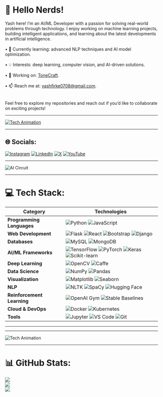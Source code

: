 # 💫 Hello Nerds!
Yash here! I’m an AI/ML Developer with a passion for solving real-world problems through technology. I enjoy working on machine learning projects, building intelligent applications, and learning about the latest developments in artificial intelligence.<br>  
• 🌱 Currently learning: advanced NLP techniques and AI model optimization.<br>  
• 💡 Interests: deep learning, computer vision, and AI-driven solutions.<br>  
• 🔭 Working on: [ToneCraft](https://github.com/itzteddylicious/ToneCraft).<br>  
• 📫 Reach me at: yashfirke0708@gmail.com.<br><br>  
Feel free to explore my repositories and reach out if you’d like to collaborate on exciting projects!

---



[![Tech Animation](https://tenor.com/view/jarvis-gif-20433500.gif)](https://github.com/itzteddylicious?tab=repositories)

---

## 🌐 Socials:
[![Instagram](https://img.shields.io/badge/Instagram-%23E4405F.svg?logo=Instagram&logoColor=white)](https://instagram.com/trulyabsolutelynotyash)  [![LinkedIn](https://img.shields.io/badge/LinkedIn-%230077B5.svg?logo=linkedin&logoColor=white)](https://linkedin.com/in/Yash-firke)  [![X](https://img.shields.io/badge/X-black.svg?logo=X&logoColor=white)](https://x.com/itzteddylicious)  [![YouTube](https://img.shields.io/badge/YouTube-%23FF0000.svg?logo=YouTube&logoColor=white)](https://youtube.com/@itzteddylicious)  

---




![AI Circuit](https://i.giphy.com/media/v1.Y2lkPTc5MGI3NjExbjc3bXhlcG5pMjhhcTBhMXQ5YW95Nm9qY2JxcDk4d2h1ZXgzMnU2ZiZlcD12MV9pbnRlcm5hbF9naWZfYnlfaWQmY3Q9Zw/13GIAl4R21YLgQ/giphy.gif)

---

# 💻 Tech Stack:

| **Category**               | **Technologies**                                                                                          |
|----------------------------|-----------------------------------------------------------------------------------------------------------|
| **Programming Languages**  | ![Python](https://img.shields.io/badge/python-3670A0?style=for-the-badge&logo=python&logoColor=ffdd54)  ![JavaScript](https://img.shields.io/badge/javascript-F7DF1E?style=for-the-badge&logo=javascript&logoColor=black) |
| **Web Development**        | ![Flask](https://img.shields.io/badge/flask-%23000.svg?style=for-the-badge&logo=flask&logoColor=white)  ![React](https://img.shields.io/badge/react-%2320232a.svg?style=for-the-badge&logo=react&logoColor=%2361DAFB) ![Bootstrap](https://img.shields.io/badge/bootstrap-%238511FA.svg?style=for-the-badge&logo=bootstrap&logoColor=white)  ![Django](https://img.shields.io/badge/django-%23092E20.svg?style=for-the-badge&logo=django&logoColor=white) |
| **Databases**              | ![MySQL](https://img.shields.io/badge/mysql-4479A1.svg?style=for-the-badge&logo=mysql&logoColor=white)  ![MongoDB](https://img.shields.io/badge/mongodb-47A248?style=for-the-badge&logo=mongodb&logoColor=white) |
| **AI/ML Frameworks**       | ![TensorFlow](https://img.shields.io/badge/tensorflow-FF6F00?style=for-the-badge&logo=tensorflow&logoColor=white)  ![PyTorch](https://img.shields.io/badge/pytorch-EE4C2C?style=for-the-badge&logo=pytorch&logoColor=white)  ![Keras](https://img.shields.io/badge/keras-D00000?style=for-the-badge&logo=keras&logoColor=white)  ![Scikit-learn](https://img.shields.io/badge/scikit%20learn-FFD43B?style=for-the-badge&logo=scikit-learn&logoColor=black) |
| **Deep Learning**          | ![OpenCV](https://img.shields.io/badge/opencv-5C3C6F?style=for-the-badge&logo=opencv&logoColor=white)  ![Caffe](https://img.shields.io/badge/caffe-0076B3?style=for-the-badge&logo=caffe&logoColor=white) |
| **Data Science**           | ![NumPy](https://img.shields.io/badge/numpy-013243?style=for-the-badge&logo=numpy&logoColor=white)  ![Pandas](https://img.shields.io/badge/pandas-150458?style=for-the-badge&logo=pandas&logoColor=white) |
| **Visualization**          | ![Matplotlib](https://img.shields.io/badge/matplotlib-005C5C?style=for-the-badge&logo=matplotlib&logoColor=white)  ![Seaborn](https://img.shields.io/badge/seaborn-9D65C9?style=for-the-badge&logo=seaborn&logoColor=white) |
| **NLP**                    | ![NLTK](https://img.shields.io/badge/nltk-FF6347?style=for-the-badge&logo=python&logoColor=white)  ![SpaCy](https://img.shields.io/badge/spacy-3776A2?style=for-the-badge&logo=python&logoColor=white)  ![Hugging Face](https://img.shields.io/badge/hugging%20face-FF5C8D?style=for-the-badge&logo=huggingface&logoColor=white) |
| **Reinforcement Learning** | ![OpenAI Gym](https://img.shields.io/badge/OpenAI%20Gym-000000?style=for-the-badge&logo=openai&logoColor=white)  ![Stable Baselines](https://img.shields.io/badge/stable%20baselines-008C74?style=for-the-badge&logo=python&logoColor=white) |
| **Cloud & DevOps**         | ![Docker](https://img.shields.io/badge/docker-2496ED?style=for-the-badge&logo=docker&logoColor=white)  ![Kubernetes](https://img.shields.io/badge/kubernetes-326CE5?style=for-the-badge&logo=kubernetes&logoColor=white) |
| **Tools**                  | ![Jupyter](https://img.shields.io/badge/jupyter-F37626?style=for-the-badge&logo=jupyter&logoColor=white)  ![VS Code](https://img.shields.io/badge/VS%20Code-0078D4?style=for-the-badge&logo=visualstudiocode&logoColor=white)  ![Git](https://img.shields.io/badge/git-F05032?style=for-the-badge&logo=git&logoColor=white) |

---

---

![Tech Animation](https://i.giphy.com/media/v1.Y2lkPTc5MGI3NjExdHF6NGllMjA4dWdxenRhbDc5dnNvMndmZXBqaWprajZ3c2ttbGN3dyZlcD12MV9pbnRlcm5hbF9naWZfYnlfaWQmY3Q9Zw/26tn33aiTi1jkl6H6/giphy.gif)

---

# 📊 GitHub Stats:
![](https://github-readme-stats.vercel.app/api?username=itzteddylicious&theme=midnight-purple&hide_border=false&include_all_commits=true&count_private=true)<br/>
![](https://github-readme-streak-stats.herokuapp.com/?user=itzteddylicious&theme=midnight-purple&hide_border=false)<br/>
![](https://github-readme-stats.vercel.app/api/top-langs/?username=itzteddylicious&theme=midnight-purple&hide_border=false&include_all_commits=true&count_private=true&layout=compact)
